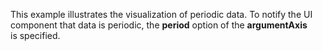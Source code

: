 This example illustrates the visualization of&nbsp;periodic data. To&nbsp;notify the UI component that data is&nbsp;periodic, the **period** option of&nbsp;the **argumentAxis** is&nbsp;specified.